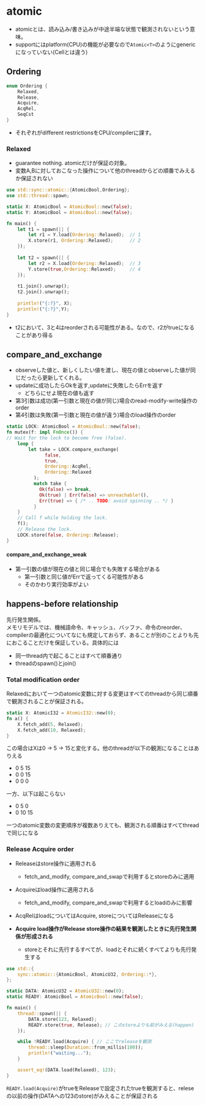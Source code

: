 # atomic

* atomicとは、読み込み/書き込みが中途半端な状態で観測されないという意味。
* supportにはplatform(CPU)の機能が必要なので`Atomic<T>`のようにgenericになっていない(Cellとは違う)

## Ordering

```rust
enum Ordering {
    Relaxed,
    Release,
    Acquire,
    AcqRel,
    SeqCst
}
```

* それぞれがdifferent restrictionsをCPU/compilerに課す。

### Relaxed

* guarantee nothing. atomicだけが保証の対象。
* 変数A,Bに対しておこなった操作について他のthreadからどの順番でみえるか保証されない


```rust
use std::sync::atomic::{AtomicBool,Ordering};
use std::thread::spawn;

static X: AtomicBool = AtomicBool::new(false);
static Y: AtomicBool = AtomicBool::new(false);

fn main() {
    let t1 = spawn(|| {
        let r1 = Y.load(Ordering::Relaxed);  // 1
        X.store(r1, Ordering::Relaxed);      // 2
    });
    
    let t2 = spawn(|| {
        let r2 = X.load(Ordering::Relaxed);  // 3
        Y.store(true,Ordering::Relaxed);     // 4
    });
    
    t1.join().unwrap();
    t2.join().unwrap();
    
    println!("{:?}", X);
    println!("{:?}",Y);
}
```

* t2において、3と4はreorderされる可能性がある。なので、r2がtrueになることがあり得る


## compare_and_exchange

* observeした値と、新しくしたい値を渡し、現在の値とobserveした値が同じだったら更新してくれる。
* updateに成功したらOkを返す,updateに失敗したらErrを返す
  * どちらにせよ現在の値も返す
* 第3引数は成功(第一引数と現在の値が同じ)場合のread-modify-write操作のorder
* 第4引数は失敗(第一引数と現在の値が違う)場合のload操作のorder

```rust
static LOCK: AtomicBool = AtomicBool::new(false);
fn mutex(f: impl FnOnce()) {
// Wait for the lock to become free (false).
    loop {
        let take = LOCK.compare_exchange(
              false,
              true,
              Ordering::AcqRel,
              Ordering::Relaxed
          );
          match take {
            Ok(false) => break,
            Ok(true) | Err(false) => unreachable!(), 
            Err(true) => { /* .. TODO: avoid spinning .. */ } 
          }
    }
    // Call f while holding the lock.
    f();
    // Release the lock.
    LOCK.store(false, Ordering::Release); 
}
```

#### compare_and_exchange_weak

* 第一引数の値が現在の値と同じ場合でも失敗する場合がある
  * 第一引数と同じ値がErrで返ってくる可能性がある
  * そのかわり実行効率がよい

## happens-before relationship

先行発生関係。  
メモリモデルでは、機械語命令、キャッシュ、バッファ、命令のreorder、compilerの最適化についてなにも規定しておらず、あることが別のことよりも先におこることだけを保証している。具体的には

* 同一thread内で起こることはすべて順番通り
* threadのspawn()とjoin()

### Total modification order

Relaxedにおいて一つのatomic変数に対する変更はすべてのthreadから同じ順番で観測されることが保証される。

```rust
static X: AtomicI32 = AtomicI32::new(0);
fn a() {
    X.fetch_add(5, Relaxed);
    X.fetch_add(10, Relaxed);
}
```
この場合はXは0 -> 5 -> 15と変化する。他のthreadが以下の観測になることはありえる

* 0  5  15
* 0  0  15
* 0  0  0

一方、以下は起こらない

* 0  5  0
* 0  10  15

一つのatomic変数の変更順序が複数ありえても、観測される順番はすべてthreadで同じになる

### Release Acquire order

* Releaseはstore操作に適用される
  * fetch_and_modify, compare_and_swapで利用するとstoreのみに適用
* Acquireはload操作に適用される
  * fetch_and_modify, compare_and_swapで利用するとloadのみに影響
* AcqRelはloadについてはAcquire, storeについてはReleaseになる

* **Acquire load操作がRelease store操作の結果を観測したときに先行発生関係が形成される**
  * storeとそれに先行するすべてが、loadとそれに続くすべてよりも先行発生する

```rust
use std::{
    sync::atomic::{AtomicBool, AtomicU32, Ordering::*},
};

static DATA: AtomicU32 = AtomicU32::new(0);
static READY: AtomicBool = AtomicBool::new(false);

fn main() {
    thread::spawn(|| {
        DATA.store(123, Relaxed);
        READY.store(true, Release); // このstoreよりも前がみえる(happen)
    });

    while !READY.load(Acquire) { // ここでreleaseを観測
        thread::sleep(Duration::from_millis(100));
        println!("waiting...");
    }

    assert_eq!(DATA.load(Relaxed), 123);
}
```

`READY.load(Acquire)`がtrueをReleaseで設定されたtrueを観測すると、releseの以前の操作(DATAへの123のstore)がみえることが保証される